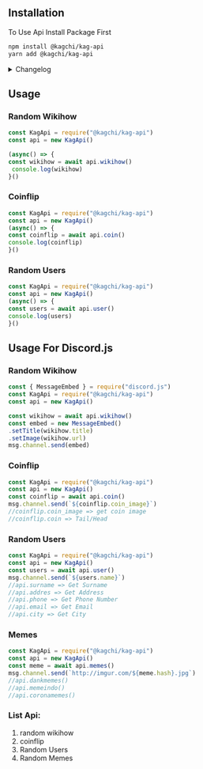 ## Installation

To Use Api Install Package First
```bash
npm install @kagchi/kag-api
yarn add @kagchi/kag-api
```

<details>
<summary>Changelog</summary>
<br>
  Changelog V1.0.6
  <ul><li>Added memes</li>
  <li>Added indonesia memes</li>
  <li>Added dankmemes</li>
  <li>Added coronamemes</li></ul>
</details>

## Usage
### Random Wikihow
```javascript
const KagApi = require("@kagchi/kag-api")
const api = new KagApi()

(async() => {
const wikihow = await api.wikihow()
 console.log(wikihow)
}()
```
### Coinflip
```js
const KagApi = require("@kagchi/kag-api")
const api = new KagApi()
(async() => {
const coinflip = await api.coin()
console.log(coinflip)
}()
```
### Random Users
```js
const KagApi = require("@kagchi/kag-api")
const api = new KagApi()
(async() => {
const users = await api.user()
console.log(users)
}()
```
## Usage For Discord.js
  
### Random Wikihow
```js
const { MessageEmbed } = require("discord.js")
const KagApi = require("@kagchi/kag-api")
const api = new KagApi()

const wikihow = await api.wikihow()
const embed = new MessageEmbed()
.setTitle(wikihow.title)
.setImage(wikihow.url)
msg.channel.send(embed)
```
### Coinflip
```js
const KagApi = require("@kagchi/kag-api")
const api = new KagApi()
const coinflip = await api.coin()
msg.channel.send(`${coinflip.coin_image}`)
//coinflip.coin_image => get coin image
//coinflip.coin => Tail/Head
```
### Random Users
```js
const KagApi = require("@kagchi/kag-api")
const api = new KagApi()
const users = await api.user()
msg.channel.send(`${users.name}`)
//api.surname => Get Surname
//api.addres => Get Address
//api.phone => Get Phone Number
//api.email => Get Email
//api.city => Get City
```
### Memes
```js
const KagApi = require("@kagchi/kag-api")
const api = new KagApi()
const meme = await api.memes()
msg.channel.send(`http://imgur.com/${meme.hash}.jpg`)
//api.dankmemes()
//api.memeindo()
//api.coronamemes()
```
### List Api:
1. random wikihow
2. coinflip
3. Random Users
4. Random Memes
